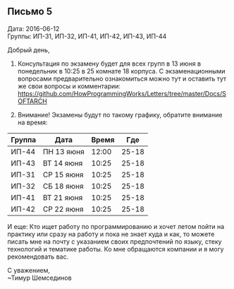 ## Письмо 5

Дата: 2016-06-12  
Группы: ИП-31, ИП-32, ИП-41, ИП-42, ИП-43, ИП-44  

Добрый день,

1. Консультация по экзамену будет для всех групп в 13 июня в понедельник в
10:25 в 25 комнате 18 корпуса. С экзаменационными вопросами предварительно
ознакомиться можно тут и оставить тут же свои вопросы и комментарии:
https://github.com/HowProgrammingWorks/Letters/tree/master/Docs/SOFTARCH

2. Внимание! Экзамены будут по такому графику, обратите внимание на время:

| Группа | Дата       | Время | Где   |
|---     |---         |---    |---    |
| ИП-44  | ПН 13 яюня | 12:00 | 25-18 |
| ИП-43  | ВТ 14 яюня | 10:25 | 25-18 |
| ИП-31  | СР 15 яюня | 10:25 | 25-18 |
| ИП-32  | СБ 18 яюня | 10:25 | 25-18 |
| ИП-41  | ВТ 21 яюня | 10:25 | 25-18 |
| ИП-42  | СР 22 яюня | 10:25 | 25-18 |

И еще: Кто ищет работу по программированию и хочет летом пойти на практику или
сразу на работу и пока не знает куда и как, то можете писать мне на почту
с указанием своих предпочтений по языку, стеку технологий и тематике работы.
Ко мне обращаются компании и я могу рекомендовать вас.

С уважением,  
~Тимур Шемсединов
